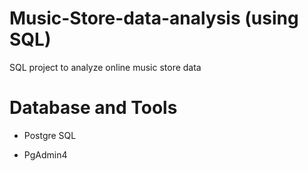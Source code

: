 # Music-Store-data-analysis (using SQL)
SQL project to analyze online music store data

# Database and Tools

- Postgre SQL

- PgAdmin4
